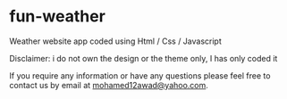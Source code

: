# fun-weather
Weather website app coded using Html / Css / Javascript 

Disclaimer: i do not own the design or the theme only, I has only coded it

If you require any information or have any questions please feel free to contact us by email at mohamed12awad@yahoo.com.
